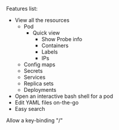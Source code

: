 Features list:
- View all the resources
	- Pod
		- Quick view
			- Show Probe info
			- Containers
			- Labels
			- IPs
	- Config maps
	- Secrets
	- Services
	- Replica sets
	- Deployments
- Open an interactive bash shell for a pod
- Edit YAML files on-the-go
- Easy search

Allow a key-binding "/"
